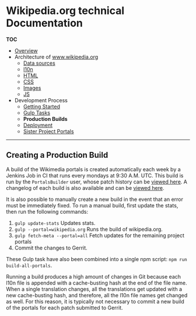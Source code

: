 # Wikipedia.org technical Documentation
**TOC**

- [Overview](../README.md)
- Architecture of www.wikipedia.org
	- [Data sources](../architecture/data.md)
	- [l10n](../architecture/l10n.md)
	- [HTML](../architecture/html.md)
	- [CSS](../architecture/css.md)
	- [Images](../architecture/images.md)
	- [JS](../architecture/javascript.md)
- Development Process
	- [Getting Started](getting_started.md)
	- [Gulp Tasks](gulp.md)
	- **Production Builds**
	- [Deployment](deploy.md)
	- [Sister Project Portals](sister_portals.md)

---

## Creating a Production Build

A build of the Wikimedia portals is created automatically each week by a Jenkins Job in CI that runs every mondays at 9:30 A.M. UTC.
This build is run by the `PortalsBuilder` user, whose patch history can be [viewed here](https://gerrit.wikimedia.org/r/#/q/owner:releng%2540lists.wikimedia.org).
A changelog of each build is also available and can be [viewed here](https://integration.wikimedia.org/ci/job/wikimedia-portals-build/changes).

It is also possible to manually create a new build in the event that an error must be immediately fixed.
To run a manual build, first update the stats, then run the following commands:

1. `gulp update-stats` Updates stats.
2. `gulp --portal=wikipedia.org` Runs the build of wikipedia.org.
3. `gulp fetch-meta --portal=all` Fetch updates for the remaining project portals
4. Commit the changes to Gerrit.

These Gulp task have also been combined into a single npm script: `npm run build-all-portals`.

Running a build produces a high amount of changes in Git because each l10n file is appended with a cache-busting hash at the end of the file name. When a single translation changes, all the translations get updated with a new cache-busting hash, and therefore, all the l10n file names get changed as well. For this reason, it is typically not necessary to commit a new build of the portals for each patch submitted to Gerrit.
